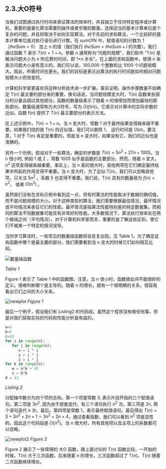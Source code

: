 ## 2.3.大O符号

当我们试图通过执行时间来表征算法的效率时，并且独立于任何特定程序或计算机，重要的是量化算法需要的操作或者步骤的数量。选择适当的基本计算单位是个复杂的问题，并且将取决于如何实现算法。对于先前的求和算法，一个比较好的基本计算单位是对执行语句进行计数。在 sumOfN 中，赋值语句的计数为 1（$theSum = 0$） 加上 n 的值（我们执行 $theSum=theSum+i$ 的次数）。我们通过函数 T 表示  $T(n)=1+n$。参数 n 通常称为“问题的规模”，我们称作 “T(n) 是解决问题大小为 n 所花费的时间，即 1+n 步长”。在上面的求和函数中，使用 n 来表示问题大小是有意义的。我们可以说，100,000 个整数和比 1000 个问题规模大。因此，所需时间也更长。我们的目标是表示出算法的执行时间是如何相对问题规模大小而改变的。

计算机科学家更喜欢将这种分析技术进一步扩展。事实证明，操作步骤数量不如确定  T(n) 最主要的部分来的重要。换句话说，当问题规模变大时，T(n) 函数某些部分的分量会超过其他部分。函数的数量级表示了随着 n 的值增加而增加最快的那些部分。数量级通常称为大O符号，写为 $O(f(n))$。它表示对计算中的实际步数的近似。函数 f(n) 提供了 T(n) 最主要部分的表示方法。

在上述示例中，$T(n)=1+n$。当 n 变大时，常数 1 对于最终结果变得越来越不重要。如果我们找的是 T(n) 的近似值，我们可以删除 1， 运行时间是 $O(n)$。要注意，1 对于 T(n) 肯定是重要的。但是当 n 变大时，如果没有它，我们的近似也是准确的。

另外一个示例，假设对于一些算法，确定的步数是 $T(n)=5n^2+27n+1005$。当 n 很小时, 例如 1 或 2 ，常数 1005 似乎是函数的主要部分。然而，随着 n 变大，$n^2$ 这项变得越来越重要。事实上，当 n 真的很大时，其他两项在它们确定最终结果中所起的作用变得不重要。当 n 变大时，为了近似 T(n)，我们可以忽略其他项，只关注 $5n^2$ 。系数 5 也变得不重要。我们说，T(n) 具有的数量级为 $f(n)=n^2$。 或者 $O( n^2 )$ 。

虽然我们没有在求和示例中看到这一点，但有时算法的性能取决于数据的确切值，而不是问题规模的大小。对于这种类型的算法，我们需要根据最佳情况，最坏情况或平均情况来表征它们的性能。最坏情况是指算法性能特别差的特定数据集。而相同的算法不同数据集可能具有非常好的性能。大多数情况下，算法执行效率处在两个极端之间（平均情况）。对于计算机科学家而言，重要的是了解这些区别，使它们不被某一个特定的情况误导。

当你学习算法时，一些常见的数量级函数将会反复出现。见 Table 1。为了确定这些函数中哪个是最主要的部分，我们需要看到当 n 变大的时候它们如何相互比较。

![数量级函数](assets/%E6%95%B0%E9%87%8F%E7%BA%A7%E5%87%BD%E6%95%B0.png)

*Table 1*

Figure 1 表示了 Table 1 中的函数图。注意，当 n 很小时，函数彼此间不能很好的定义。很难判断哪个是主导的。随着 n 的增长，就有一个很明确的关系，很容易看出它们之间的大小关系。

![newplot](assets/newplot.png)
*Figure 1*

最后一个例子，假设我们有 Listing2 的代码段。虽然这个程序没有做任何事，但是对我们获取实际的代码和性能分析是有益的。

```python
a=5
b=6
c=10
for i in range(n):
   for j in range(n):
      x = i * i
      y = j * j
      z = i * j
for k in range(n):
   w = a*k + 45
   v = b*b
d = 33
```

*Listing 2*

分配操作数分为四个项的总和。第一个项是常数 3, 表示片段开始的三个赋值语句。第二项是 $3n^2$, 因为由于嵌套迭代，有三个语句执行 $n^2$ 次。第三项是 2n, 两个语句迭代 n 次。最后，第四项是常数 1，表示最终赋值语句。最后得出 $T(n)=3+3n^2+2n+1=3n^2+2n+4$，通过查看指数，我们可以看到 $n^2$ 项是显性的，因此这个代码段是 $O(n^ 2)$。当 n 增大时，所有其他项以及主项上的系数都可以忽略。

![newplot2](assets/newplot2.png)
*Figure 2*

Figure 2 展示了一些常用的 大O 函数，跟上面讨论的 T(n) 函数比较，一开始的时候，T(n) 大于三次函数，后来随着 n 的增长，三次函数超过了 T(n)。T(n) 随着二次函数继续增长。
